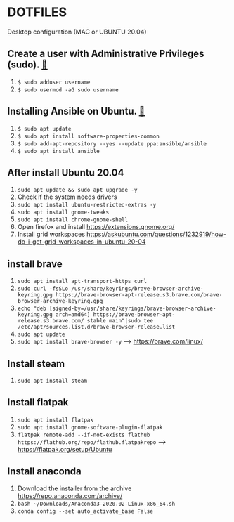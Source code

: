 # DOTFILES
Desktop configuration (MAC or UBUNTU 20.04)

## Create a user with Administrative Privileges (sudo). [📎](https://cloudcone.com/docs/article/how-to-create-a-user-on-ubuntu-20-04/)

1. `$ sudo adduser username`
2. `$ sudo usermod -aG sudo username`

## Installing Ansible on Ubuntu. [📎](https://docs.ansible.com/ansible/latest/installation_guide/intro_installation.html#installing-ansible-on-ubuntu)

1. `$ sudo apt update`
2. `$ sudo apt install software-properties-common`
3. `$ sudo add-apt-repository --yes --update ppa:ansible/ansible`
4. `$ sudo apt install ansible`

## After install Ubuntu 20.04
1. `sudo apt update && sudo apt upgrade -y`
2. Check if the system needs drivers
3. `sudo apt install ubuntu-restricted-extras -y`
4. `sudo apt install gnome-tweaks`
5. `sudo apt install chrome-gnome-shell`
6. Open firefox and install https://extensions.gnome.org/
7. Install grid workspaces https://askubuntu.com/questions/1232919/how-do-i-get-grid-workspaces-in-ubuntu-20-04


## install brave
1. `sudo apt install apt-transport-https curl`
2. `sudo curl -fsSLo /usr/share/keyrings/brave-browser-archive-keyring.gpg https://brave-browser-apt-release.s3.brave.com/brave-browser-archive-keyring.gpg`
3. `echo "deb [signed-by=/usr/share/keyrings/brave-browser-archive-keyring.gpg arch=amd64] https://brave-browser-apt-release.s3.brave.com/ stable main"|sudo tee /etc/apt/sources.list.d/brave-browser-release.list`
4. `sudo apt update`
5. `sudo apt install brave-browser -y` --> https://brave.com/linux/

## Install steam
1. `sudo apt install steam`

## Install flatpak
1. `sudo apt install flatpak`
2. `sudo apt install gnome-software-plugin-flatpak`
3. `flatpak remote-add --if-not-exists flathub https://flathub.org/repo/flathub.flatpakrepo` --> https://flatpak.org/setup/Ubuntu

## Install anaconda
1. Download the installer from the archive https://repo.anaconda.com/archive/
2. `bash ~/Downloads/Anaconda3-2020.02-Linux-x86_64.sh`
3. `conda config --set auto_activate_base False`

